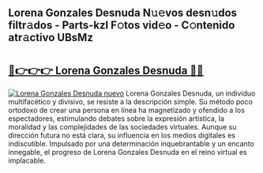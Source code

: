 ## Lorena Gonzales Desnuda N𝚞𝚎vos desn𝚞dos filtr𝚊dos - Parts-kzl F𝚘tos vid𝚎o - C𝚘ntenido atr𝚊ctivo UBsMz

# <h2><a href="http://mbc7wd.tromn.icu/?c=Lorena+Gonzales+Desnuda">🔗👉👉👉 Lorena Gonzales Desnuda 🔗🔗</a></h2>

[![Lorena Gonzales Desnuda nuevo](https://i.imgur.com/pEAQMta.gif)](http://mbc7wd.tromn.icu/?c=Lorena+Gonzales+Desnuda)
Lorena Gonzales Desnuda, un individuo multifacético y divisivo, se resiste a la descripción simple. Su método poco ortodoxo de crear una persona en línea ha magnetizado y ofendido a los espectadores, estimulando debates sobre la expresión artística, la moralidad y las complejidades de las sociedades virtuales. Aunque su dirección futura no está clara, su influencia en los medios digitales es indiscutible. Impulsado por una determinación inquebrantable y un encanto innegable, el progreso de Lorena Gonzales Desnuda en el reino virtual es implacable.

